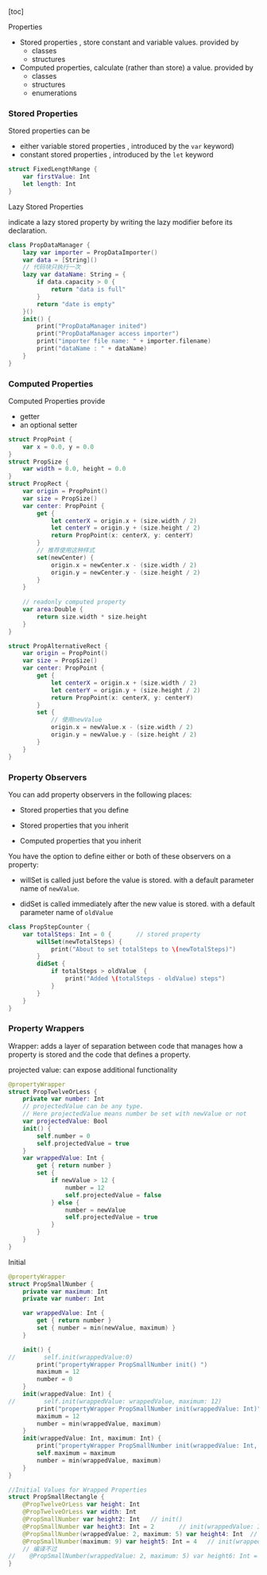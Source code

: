 [toc]

Properties

- Stored properties , store constant and variable values. provided  by 
     - classes 
     - structures
- Computed properties,  calculate (rather than store) a value. provided  by 
  - classes 
  - structures
  - enumerations

### Stored Properties

Stored properties can be 

- either variable stored properties , introduced by the ``var`` keyword)
- constant stored properties , introduced by the ``let`` keyword

```swift
struct FixedLengthRange {
    var firstValue: Int
    let length: Int
}
```

Lazy Stored Properties

indicate a lazy stored property by writing the lazy modifier before its declaration.

```swift
class PropDataManager {
    lazy var importer = PropDataImporter()
    var data = [String]()
    // 代码块只执行一次
    lazy var dataName: String = {
        if data.capacity > 0 {
            return "data is full"
        }
        return "date is empty"
    }()
    init() {
        print("PropDataManager inited")
        print("PropDataManager access importer")
        print("importer file name: " + importer.filename)
        print("dataName : " + dataName)
    }
}
```

### Computed Properties 

Computed Properties provide

- getter
- an optional setter

```swift
struct PropPoint {
    var x = 0.0, y = 0.0
}
struct PropSize {
    var width = 0.0, height = 0.0
}
struct PropRect {
    var origin = PropPoint()
    var size = PropSize()
    var center: PropPoint {
        get {
            let centerX = origin.x + (size.width / 2)
            let centerY = origin.y + (size.height / 2)
            return PropPoint(x: centerX, y: centerY)
        }
        // 推荐使用这种样式
        set(newCenter) {
            origin.x = newCenter.x - (size.width / 2)
            origin.y = newCenter.y - (size.height / 2)
        }
    }
    
    // readonly computed property
    var area:Double {
        return size.width * size.height
    }
}

struct PropAlternativeRect {
    var origin = PropPoint()
    var size = PropSize()
    var center: PropPoint {
        get {
            let centerX = origin.x + (size.width / 2)
            let centerY = origin.y + (size.height / 2)
            return PropPoint(x: centerX, y: centerY)
        }
        set {
            // 使用newValue
            origin.x = newValue.x - (size.width / 2)
            origin.y = newValue.y - (size.height / 2)
        }
    }
}
```

### Property Observers

You can add property observers in the following places:

- Stored properties that you define

- Stored properties that you inherit

- Computed properties that you inherit

You have the option to define either or both of these observers on a property:

- willSet is called just before the value is stored. with a default parameter name of ``newValue``.

- didSet is called immediately after the new value is stored. with a default parameter name of ``oldValue``

```swift
class PropStepCounter {
    var totalSteps: Int = 0 {       // stored property
        willSet(newTotalSteps) {
            print("About to set totalSteps to \(newTotalSteps)")
        }
        didSet {
            if totalSteps > oldValue  {
                print("Added \(totalSteps - oldValue) steps")
            }
        }
    }
}
```

### Property Wrappers

Wrapper: adds a layer of separation between code that manages how a property is stored and the code that defines a property.

projected value:  can expose additional functionality

```swift
@propertyWrapper
struct PropTwelveOrLess {
    private var number: Int
    // projectedValue can be any type.
    // Here projectedValue means number be set with newValue or not
    var projectedValue: Bool
    init() {
        self.number = 0
        self.projectedValue = true
    }
    var wrappedValue: Int {
        get { return number }
        set {
            if newValue > 12 {
                number = 12
                self.projectedValue = false
            } else {
                number = newValue
                self.projectedValue = true
            }
        }
    }
}
```

Initial

```swift
@propertyWrapper
struct PropSmallNumber {
    private var maximum: Int
    private var number: Int

    var wrappedValue: Int {
        get { return number }
        set { number = min(newValue, maximum) }
    }

    init() {
//        self.init(wrappedValue:0)
        print("propertyWrapper PropSmallNumber init() ")
        maximum = 12
        number = 0
    }
    init(wrappedValue: Int) {
//        self.init(wrappedValue: wrappedValue, maximum: 12)
        print("propertyWrapper PropSmallNumber init(wrappedValue: Int)")
        maximum = 12
        number = min(wrappedValue, maximum)
    }
    init(wrappedValue: Int, maximum: Int) {
        print("propertyWrapper PropSmallNumber init(wrappedValue: Int, maximum: Int)")
        self.maximum = maximum
        number = min(wrappedValue, maximum)
    }
}

//Initial Values for Wrapped Properties
struct PropSmallRectangle {
    @PropTwelveOrLess var height: Int
    @PropTwelveOrLess var width: Int
    @PropSmallNumber var height2: Int   // init()
    @PropSmallNumber var height3: Int = 2       // init(wrappedValue: Int)
    @PropSmallNumber(wrappedValue: 2, maximum: 5) var height4: Int  // init(wrappedValue: Int, maximum: Int)
    @PropSmallNumber(maximum: 9) var height5: Int = 4   // init(wrappedValue: Int, maximum: Int)
    // 编译不过
//    @PropSmallNumber(wrappedValue: 2, maximum: 5) var height6: Int = 4
}
```


